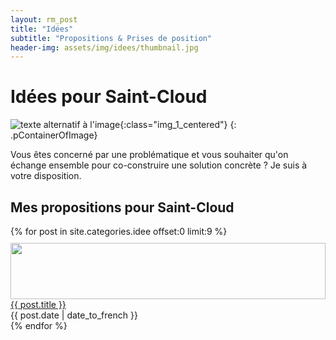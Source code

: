 ```yaml
---
layout: rm_post
title: "Idées"
subtitle: "Propositions & Prises de position"
header-img: assets/img/idees/thumbnail.jpg
---
```

# Idées pour Saint-Cloud

![texte alternatif à l'image](/assets/img/idees/thumbnail2.jpg "Description de l info-bulle image"){:class="img_1_centered"}
{: .pContainerOfImage}

Vous êtes concerné par une problématique et vous souhaiter qu'on échange ensemble pour co-construire une solution concrète ? Je suis à votre disposition.

## Mes propositions pour Saint-Cloud

<div class="container" style="margin-top:10px; margin-bottom:10px;">
    {% for post in site.categories.idee offset:0 limit:9 %}
        <div class="row" style="margin-top:10px;">
            <div class="col-5">
                <img src="{{ post.header-img }}" width="100%" height="90px" class="img-fluid rounded">
            </div>
            <div class="col-7">
                <a href="{{ post.url }}">{{ post.title }}</a><br>
                {{ post.date | date_to_french }}
            </div>
        </div>
    {% endfor %}
</div>


